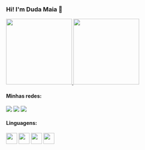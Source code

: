 ### Hi! I'm Duda Maia 👋

<div>
<a href="https://github.com/DudaWendelMaia?tab=repositories" target="_blank">
  <img height="180em" src="https://github-readme-stats.vercel.app/api?username=DudaWendelMaia&show_icons=true&theme=radical&include_all_commits=true&count_private=true" alt="" />
    <img height="180em" src="https://github-readme-stats.vercel.app/api/top-langs/?username=DudaWendelMaia&layout=compact&langs_count=7&theme=radical" alt="" />
    </a>


#### Minhas redes:
<div> 
   <a href="https://discord.gg/GENm2kg5" target="_blank"><img src="https://img.shields.io/badge/Discord-7289DA?style=for-the-badge&logo=discord&logoColor=white" target="_blank"></a> 
  <a href = "mailto:mariawendelmaia@gmail.com"><img src="https://img.shields.io/badge/-Gmail-%23333?style=for-the-badge&logo=gmail&logoColor=white" target="_blank"></a>
  <a href="https://www.linkedin.com/in/maria-eduarda-wendel-maia-74a375241/" target="_blank"><img src="https://img.shields.io/badge/-LinkedIn-%230077B5?style=for-the-badge&logo=linkedin&logoColor=white" target="_blank"></a>  

#### Linguagens:
<div>
<img height="30em" width="30em" src="https://cdn.jsdelivr.net/gh/devicons/devicon/icons/java/java-original.svg" />
<img height="30em" width="30em" src="https://cdn.jsdelivr.net/gh/devicons/devicon/icons/html5/html5-original.svg" />
<img height="30em" width="30em" src="https://cdn.jsdelivr.net/gh/devicons/devicon/icons/css3/css3-original.svg" />
<img height="30em" width="30em" src="https://cdn.jsdelivr.net/gh/devicons/devicon/icons/javascript/javascript-original.svg" />



          
